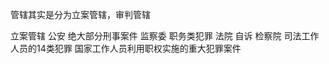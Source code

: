 管辖其实是分为立案管辖，审判管辖

立案管辖
	公安
		绝大部分刑事案件
	监察委
		职务类犯罪
	法院
		自诉
	检察院
		司法工作人员的14类犯罪
		国家工作人员利用职权实施的重大犯罪案件

